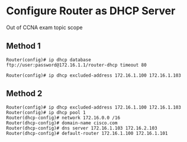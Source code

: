 # Configure Router as DHCP Server
Out of CCNA exam topic scope

## Method 1
```
Router(config)# ip dhcp database ftp://user:password@172.16.1.1/router-dhcp timeout 80

Router(config)# ip dhcp excluded-address 172.16.1.100 172.16.1.103
```

## Method 2
```
Router(config)# ip dhcp excluded-address 172.16.1.100 172.16.1.103
Router(config)# ip dhcp pool 1
Router(dhcp-config)# network 172.16.0.0 /16
Router(dhcp-config)# domain-name cisco.com
Router(dhcp-config)# dns server 172.16.1.103 172.16.2.103
Router(dhcp-config)# default-router 172.16.1.100 172.16.1.101
```
